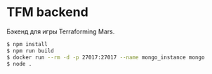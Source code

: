 # TFM backend

Бэкенд для игры Terraforming Mars.

```bash
$ npm install
$ npm run build
$ docker run --rm -d -p 27017:27017 --name mongo_instance mongo
$ node .
```